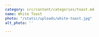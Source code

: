 ```yaml
---
category: src/content/categories/toast.md
name: White Toast
photo: "/static/uploads/white-toast.jpg"
alt_photo: ''

---
```

